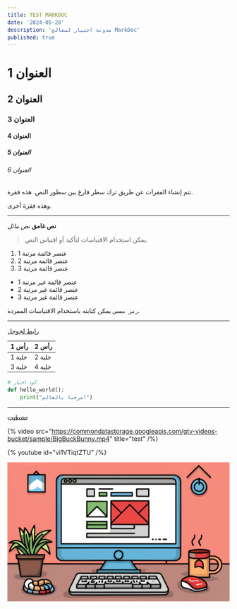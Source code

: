 ```yaml
---
title: TEST MARKDOC
date: '2024-05-28'
description: 'مدونة اختبار لمعالج MarkDoc'
published: true
---
```


# العنوان 1

## العنوان 2 

### العنوان 3

#### العنوان 4

##### العنوان 5

###### العنوان 6

تتم إنشاء الفقرات عن طريق ترك سطر فارغ بين سطور النص. هذه فقرة. 

وهذه فقرة أخرى.

---

**نص غامق** _نص مائل_

> يمكن استخدام الاقتباسات لتأكيد أو اقتباس النص.

1. عنصر قائمة مرتبة 1
2. عنصر قائمة مرتبة 2 
3. عنصر قائمة مرتبة 3

- عنصر قائمة غير مرتبة 1
- عنصر قائمة غير مرتبة 2
- عنصر قائمة غير مرتبة 3

`رمز مضمن` يمكن كتابته باستخدام الاقتباسات المفردة.

---

[رابط لجوجل](https://www.google.com)

| رأس 1 | رأس 2 |
| --- | --- |
| خلية 1 | خلية 2 |
| خلية 3 | خلية 4 |

```python
# كود اختبار
def hello_world():
    print("مرحبا بالعالم!")
```

---

~~تشطيب~~

{% video src="https://commondatastorage.googleapis.com/gtv-videos-bucket/sample/BigBuckBunny.mp4" title="test" /%}

{% youtube id="vi1VTiqtZTU" /%}

![test3](./testimage.jpg)
